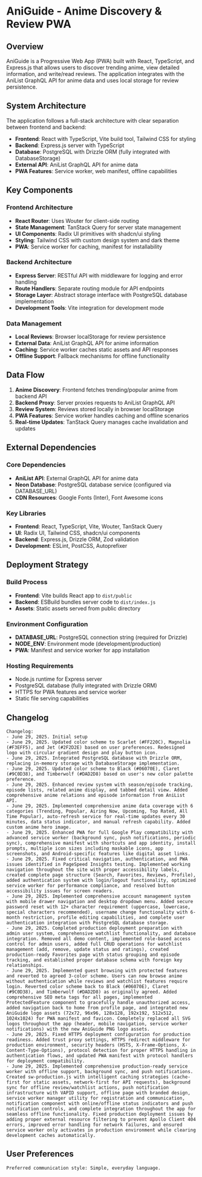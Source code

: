 # AniGuide - Anime Discovery & Review PWA

## Overview

AniGuide is a Progressive Web App (PWA) built with React, TypeScript, and Express.js that allows users to discover trending anime, view detailed information, and write/read reviews. The application integrates with the AniList GraphQL API for anime data and uses local storage for review persistence.

## System Architecture

The application follows a full-stack architecture with clear separation between frontend and backend:

- **Frontend**: React with TypeScript, Vite build tool, Tailwind CSS for styling
- **Backend**: Express.js server with TypeScript
- **Database**: PostgreSQL with Drizzle ORM (fully integrated with DatabaseStorage)
- **External API**: AniList GraphQL API for anime data
- **PWA Features**: Service worker, web manifest, offline capabilities

## Key Components

### Frontend Architecture
- **React Router**: Uses Wouter for client-side routing
- **State Management**: TanStack Query for server state management
- **UI Components**: Radix UI primitives with shadcn/ui styling
- **Styling**: Tailwind CSS with custom design system and dark theme
- **PWA**: Service worker for caching, manifest for installability

### Backend Architecture
- **Express Server**: RESTful API with middleware for logging and error handling
- **Route Handlers**: Separate routing module for API endpoints
- **Storage Layer**: Abstract storage interface with PostgreSQL database implementation
- **Development Tools**: Vite integration for development mode

### Data Management
- **Local Reviews**: Browser localStorage for review persistence
- **External Data**: AniList GraphQL API for anime information
- **Caching**: Service worker caches static assets and API responses
- **Offline Support**: Fallback mechanisms for offline functionality

## Data Flow

1. **Anime Discovery**: Frontend fetches trending/popular anime from backend API
2. **Backend Proxy**: Server proxies requests to AniList GraphQL API
3. **Review System**: Reviews stored locally in browser localStorage
4. **PWA Features**: Service worker handles caching and offline scenarios
5. **Real-time Updates**: TanStack Query manages cache invalidation and updates

## External Dependencies

### Core Dependencies
- **AniList API**: External GraphQL API for anime data
- **Neon Database**: PostgreSQL database service (configured via DATABASE_URL)
- **CDN Resources**: Google Fonts (Inter), Font Awesome icons

### Key Libraries
- **Frontend**: React, TypeScript, Vite, Wouter, TanStack Query
- **UI**: Radix UI, Tailwind CSS, shadcn/ui components
- **Backend**: Express.js, Drizzle ORM, Zod validation
- **Development**: ESLint, PostCSS, Autoprefixer

## Deployment Strategy

### Build Process
- **Frontend**: Vite builds React app to `dist/public`
- **Backend**: ESBuild bundles server code to `dist/index.js`
- **Assets**: Static assets served from public directory

### Environment Configuration
- **DATABASE_URL**: PostgreSQL connection string (required for Drizzle)
- **NODE_ENV**: Environment mode (development/production)
- **PWA**: Manifest and service worker for app installation

### Hosting Requirements
- Node.js runtime for Express server
- PostgreSQL database (fully integrated with Drizzle ORM)
- HTTPS for PWA features and service worker
- Static file serving capabilities

## Changelog

```
Changelog:
- June 29, 2025. Initial setup
- June 29, 2025. Updated color scheme to Scarlet (#FF220C), Magnolia (#F3EFF5), and Jet (#2F2D2E) based on user preferences. Redesigned logo with circular gradient design and play button icon.
- June 29, 2025. Integrated PostgreSQL database with Drizzle ORM, replacing in-memory storage with DatabaseStorage implementation.
- June 29, 2025. Updated color scheme to Black (#06070E), Claret (#9C0D38), and Timberwolf (#DAD2D8) based on user's new color palette preference.
- June 29, 2025. Enhanced review system with season/episode tracking, episode lists, related anime display, and tabbed detail view. Added comprehensive anime relations and episode information from AniList API.
- June 29, 2025. Implemented comprehensive anime data coverage with 6 categories (Trending, Popular, Airing Now, Upcoming, Top Rated, All Time Popular), auto-refresh service for real-time updates every 30 minutes, data status indicator, and manual refresh capability. Added custom anime hero image.
- June 29, 2025. Enhanced PWA for full Google Play compatibility with advanced service worker (background sync, push notifications, periodic sync), comprehensive manifest with shortcuts and app identity, install prompts, multiple icon sizes including maskable icons, app screenshots, and Android-specific features like digital asset links.
- June 29, 2025. Fixed critical navigation, authentication, and PWA issues identified in PageSpeed Insights testing. Implemented working navigation throughout the site with proper accessibility labels, created complete page structure (Search, Favorites, Reviews, Profile), added authentication system with login/logout functionality, optimized service worker for performance compliance, and resolved button accessibility issues for screen readers.
- June 29, 2025. Implemented comprehensive account management system with mobile drawer navigation and desktop dropdown menu. Added secure password reset with 12+ character requirement (uppercase, lowercase, special characters recommended), username change functionality with 6-month restriction, profile editing capabilities, and complete user authentication integration with PostgreSQL database storage.
- June 29, 2025. Completed production deployment preparation with admin user system, comprehensive watchlist functionality, and database integration. Removed all demo content, implemented role-based access control for admin users, added full CRUD operations for watchlist management (add, remove, update status and ratings), created production-ready Favorites page with status grouping and episode tracking, and established proper database schema with foreign key relationships.
- June 29, 2025. Implemented guest browsing with protected features and reverted to agreed 3-color scheme. Users can now browse anime without authentication while reviews and watchlist features require login. Reverted color scheme back to Black (#06070E), Claret (#9C0D38), and Timberwolf (#DAD2D8) as originally agreed. Added comprehensive SEO meta tags for all pages, implemented ProtectedFeature component to gracefully handle unauthorized access, added navigation back to home from profile page, and integrated new AniGuide logo assets (72x72, 96x96, 128x128, 192x192, 512x512, 1024x1024) for PWA manifest and favicon. Completely replaced all SVG logos throughout the app (header, mobile navigation, service worker notifications) with the new AniGuide PNG logo assets.
- June 29, 2025. Fixed HTTPS deployment configuration for production readiness. Added trust proxy settings, HTTPS redirect middleware for production environment, security headers (HSTS, X-Frame-Options, X-Content-Type-Options), protocol detection for proper HTTPS handling in authentication flows, and updated PWA manifest with protocol handlers for deployment compatibility.
- June 29, 2025. Implemented comprehensive production-ready service worker with offline support, background sync, and push notifications. Created sw-production.js with intelligent caching strategies (cache-first for static assets, network-first for API requests), background sync for offline review/watchlist actions, push notification infrastructure with VAPID support, offline page with branded design, service worker manager utility for registration and communication, notification component with online/offline status indicators and push notification controls, and complete integration throughout the app for seamless offline functionality. Fixed production deployment issues by adding proper external resource filtering to prevent Apollo Client 404 errors, improved error handling for network failures, and ensured service worker only activates in production environment while clearing development caches automatically.
```

## User Preferences

```
Preferred communication style: Simple, everyday language.
```